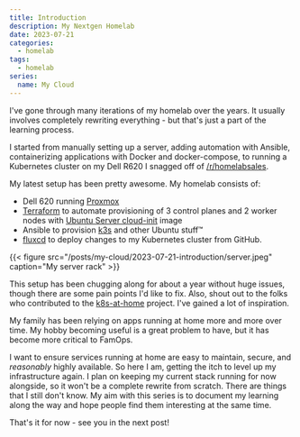 ```yaml
---
title: Introduction
description: My Nextgen Homelab
date: 2023-07-21
categories:
  - homelab
tags:
  - homelab
series:
  name: My Cloud
---
```


I've gone through many iterations of my homelab over the years. It usually
involves completely rewriting everything - but that's just a part of the
learning process.

I started from manually setting up a server, adding automation with Ansible,
containerizing applications with Docker and docker-compose, to running a
Kubernetes cluster on my Dell R620 I snagged off of
[/r/homelabsales](https://reddit.com/r/homelabsales).

My latest setup has been pretty awesome. My homelab consists of:
- Dell 620 running [Proxmox](https://www.proxmox.com/en/)
- [Terraform](https://www.terraform.io/) to automate provisioning of 3 control
    planes and 2 worker nodes with [Ubuntu Server
    cloud-init](https://cloud-images.ubuntu.com/) image
- Ansible to provision [k3s](https://k3s.io/) and other Ubuntu stuff™
- [fluxcd](https://fluxcd.io/) to deploy changes to my Kubernetes cluster from
    GitHub.

{{< figure
      src="/posts/my-cloud/2023-07-21-introduction/server.jpeg"
      caption="My server rack" >}}

This setup has been chugging along for about a year without huge issues, though
there are some pain points I'd like to fix.  Also, shout out to the folks who
contributed to the [k8s-at-home](https://k8s-at-home.com/) project. I've gained
a lot of inspiration.

My family has been relying on apps running at home more and more over time. My
hobby becoming useful is a great problem to have, but it has become more
critical to FamOps.

I want to ensure services running at home are easy to maintain, secure, and
_reasonably_ highly available. So here I am, getting the itch to level up my
infrastructure again. I plan on keeping my current stack running for now
alongside, so it won't be a complete rewrite from scratch.  There are things
that I still don't know. My aim with this series is to document my learning
along the way and hope people find them interesting at the same time.

That's it for now - see you in the next post!